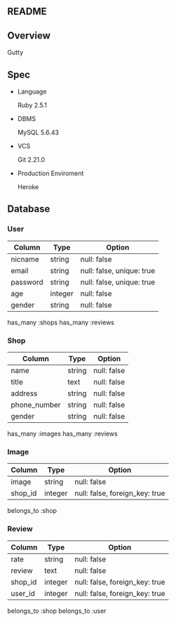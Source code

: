 ## README

## Overview
  Gutty
## Spec
* Language

  Ruby 2.5.1

* DBMS

  MySQL 5.6.43

* VCS

  Git 2.21.0

* Production Enviroment

  Heroke

## Database

### User
|Column|Type|Option|
|------|----|------|
|nicname|string|null: false|
|email|string|null: false, unique: true|
|password|string|null: false, unique: true|
|age|integer|null: false|
|gender|string|null: false|

has_many :shops
has_many :reviews

### Shop
|Column|Type|Option|
|------|----|------|
|name|string|null: false|
|title|text|null: false|
|address|string|null: false|
|phone_number|string|null: false|
|gender|string|null: false|

has_many :images
has_many :reviews

### Image
|Column|Type|Option|
|------|----|------|
|image|string|null: false|
|shop_id|integer|null: false, foreign_key: true|

belongs_to :shop

### Review
|Column|Type|Option|
|------|----|------|
|rate|string|null: false|
|review|text|null: false|
|shop_id|integer|null: false, foreign_key: true|
|user_id|integer|null: false, foreign_key: true|

belongs_to :shop
belongs_to :user